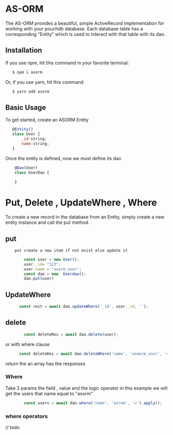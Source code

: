 # AS-ORM
The AS-ORM  provides a beautiful, simple ActiveRecord implementation for working with your pouchdb database.
 Each database table has a corresponding "Entity" which is used to interact with that table with its dao.
 

 ## Installation

If you use npm, hit this command in your favorite terminal:
```sh
   $ npm i asorm
```
Or, if you use yarn, hit this command
```sh
   $ yarn add asorm
```
    
 ## Basic Usage

 To get started, create an ASORM Entity
 
 ```js
    @Entity()
    class User {
        _id:string;
        name:string;
    }
 ```
   Once the entity is defined, now we must define its dao
   
```js
    @Dao(User)
    class UserDao {
    
    }
```
   #  Put, Delete , UpdateWhere , Where
   To create a new record in the database from an Entity, simply create a new entity instance and call the put method.
  
   ## put
    
        put create a new item if not exist else update it
    
```js
        const user = new User();
        user._id= "123";
        user.name = "asorm_user";
        const dao = new  Userdao();
        dao.put(user)
```
   ## UpdateWhere
   
```js
      const rest = await dao.updateWhere('_id', user._id, '');

```
   ## delete
        
```js
        const deleteRes = await dao.delete(user);
```
 or with where clause 
      
```js
      const deleteRes = await dao.deleteWhere('name', 'asmorm_user', '=');
```
  return the an array has the responses
  
### Where 
Take 3 params the field , value and the logic operator in this example we will get the users that name equal to "asorm"
    
```js
        const users = await dao.where('name', 'asrom', '=').apply();
```
### where operators
// todo
